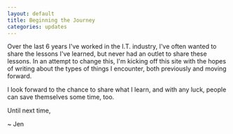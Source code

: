 ```yaml
---
layout: default
title: Beginning the Journey
categories: updates
---
```


Over the last 6 years I've worked in the I.T. industry, I've often wanted to share the lessons I've learned, but never had an outlet to share these lessons. In an attempt to change this, I'm kicking off this site with the hopes of writing about the types of things I encounter, both previously and moving forward.

I look forward to the chance to share what I learn, and with any luck, people can save themselves some time, too.

Until next time,

~ Jen